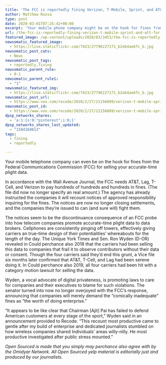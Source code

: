 ```yaml
---
title: 'The FCC is reportedly fining Verizon, T-Mobile, Sprint, and AT&T for selling customer location data'
author: Matthew Rozsa
type: post
date: 2020-03-01T07:25:42+00:00
excerpt: 'Your mobile phone company might be on the hook for fines from the Federal Communications Commission (FCC) for selling your real-time location data. According to the Wall Street Journal, the FCC wants AT&amp;T, Sprint, T-Mobile, and Verizon to pay hundreds of millions in fines. (The report did not specify an exact amount.) The agency has&hellip;'
url: /the-fcc-is-reportedly-fining-verizon-t-mobile-sprint-and-att-for-selling-customer-location-data/
featured_image: /wp-content/uploads/2020/03/3453/the-fcc-is-reportedly-fining-verizon-t-mobile-sprint-and-att-for-selling-customer-location-data.jpg
newsomatic_featured_image:
  - https://live.staticflickr.com/7423/27796227171_b2eb4ae6fc_b.jpg
newsomatic_post_cats:
  - News
newsomatic_post_tags:
  - reportedly,fining
newsomatic_parent_rule:
  - 0-1
newsomatic_parent_rule1:
  - "1"
newsomatic_featured_img:
  - https://live.staticflickr.com/7423/27796227171_b2eb4ae6fc_b.jpg
newsomatic_post_url:
  - https://www.vox.com/recode/2020/2/27/21156609/verizon-t-mobile-sprint-att-fined-location-data
newsomatic_post_id:
  - https://www.vox.com/recode/2020/2/27/21156609/verizon-t-mobile-sprint-att-fined-location-data
dpsp_networks_shares:
  - 'a:1:{s:9:"pinterest";i:0;}'
dpsp_networks_shares_last_updated:
  - "1584169613"
tags:
  - fining
  - reportedly

---
```

<div class="c-entry-content">
  <p id="POIT0K">
    Your mobile telephone company can even be on the hook for fines from the Federal Communications Commission (FCC) for selling your accurate-time plight data.
  </p>
  
  <p id="VivMRW">
    In accordance with the Wall Avenue Journal, the FCC needs AT&T, Lag, T-Cell, and Verizon to pay hundreds of hundreds and hundreds in fines. (The file did now no longer specify an real amount.) The agency has already instructed the companies it will recount notices of approved responsibility inquiring for the fines. The notices are now no longer closing settlements, and the companies they’re issued to can (and sure will) fight them.
  </p>
  
  <p id="mg8c2S">
    The notices seem to be the discontinuance consequence of an FCC probe into how telecom companies promote accurate-time plight data to data brokers. Cellphones are consistently pinging off towers, effectively giving carriers an true-time design of their potentialities’ whereabouts for the length of the day. The Unique York Times and Sen. Ron Wyden (D-OR) revealed in Could perchance also 2018 that the carriers had been selling this data to companies that frail it to observe contributors without their data or consent. Though the four carriers said they&#8217;d end this grunt, a Vice file six months later confirmed that AT&T, T-Cell, and Lag had been serene doing it. In Could perchance also 2019, all four carriers had been hit with a category motion lawsuit for selling the data.
  </p>
  
  <p id="HsT3C3">
    Wyden, a vocal advocate of digital privateness, is promoting laws to care for companies and their executives to blame for such violations. The senator turned into now no longer overjoyed with the FCC’s response, announcing that companies will merely demand the “comically inadequate” fines as “the worth of doing enterprise.”
  </p>
  
  <p id="iTC5BT">
    “It appears to be like clear that Chairman [Ajit] Pai has failed to defend American customers at every stage of the sport,” Wyden said in an announcement provided to Recode. “This recount most productive came to gentle after my build of enterprise and dedicated journalists stumbled on how wireless companies shared Individuals’ areas willy-nilly. He most productive investigated after public stress mounted.”
  </p>
  
  <p id="Rs8Imq">
    <em>Open Sourced</em><em> is made that you simply may perchance also agree with by the Omidyar Network. All Open Sourced yelp material is editorially just and produced by our journalists.</em>
  </p></p>
</div>